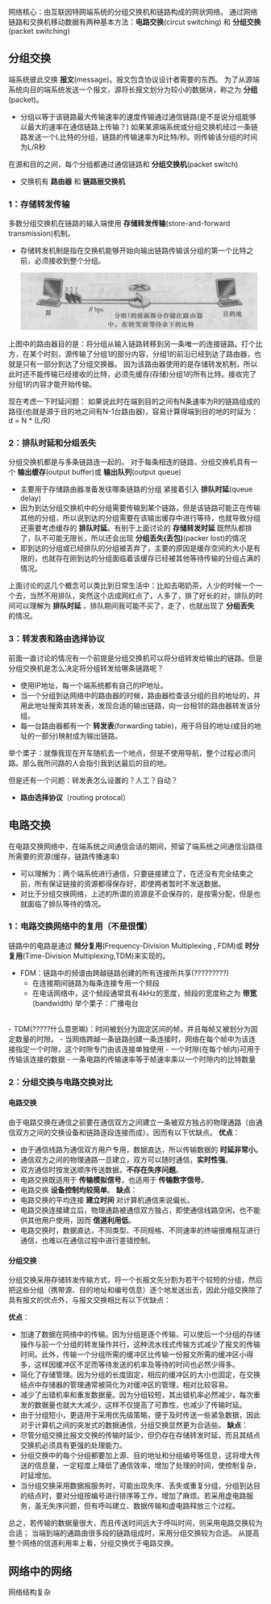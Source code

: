 网络核心：由互联因特网端系统的分组交换机和链路构成的网状网络。
通过网络链路和交换机移动数据有两种基本方法：**电路交换**(circut switching) 和 **分组交换**(packet switching)

## 分组交换
端系统彼此交换 **报文**(message)。报文包含协议设计者需要的东西。
为了从源端系统向目的端系统发送一个报文，源将长报文划分为较小的数据块，称之为 **分组**(packet)。
  - 分组以等于该链路最大传输速率的速度传输通过通信链路(是不是说分组能够以最大的速率在通信链路上传输？)
    如果某源端系统或分组交换机经过一条链路发送一个L比特的分组，链路的传输速率为R比特/秒。则传输该分组的时间为L/R秒

在源和目的之间，每个分组都通过通信链路和 **分组交换机**(packet switch)
  - 交换机有 **路由器** 和 **链路层交换机**
### 1：存储转发传输
多数分组交换机在链路的输入端使用 **存储转发传输**(store-and-forward transmission)机制。
  - 存储转发机制是指在交换机能够开始向输出链路传输该分组的第一个比特之前，必须接收到整个分组。

    ![](assets/markdown-img-paste-20191118150549764.png)

  上图中的路由器目的是：将分组从输入链路转移到另一条唯一的连接链路。打个比方，在某个时刻，源传输了分组1的部分内容，分组1的前沿已经到达了路由器，也就是只有一部分到达了分组交换器。
  因为该路由器使用的是存储转发机制，所以此时还不能传输已经接收的比特，必须先缓存(存储)分组1的所有比特。接收完了分组1的内容才能开始传输。

现在考虑一下时延问题：
  如果说此时在端到目的之间有N条速率为R的链路组成的路径(也就是源于目的地之间有N-1台路由器)，容易计算得端到目的地的时延为：
    d = N * (L/R)

### 2：排队时延和分组丢失
分组交换机都是与多条链路连一起的。
对于每条相连的链路，分组交换机具有一个 **输出缓存**(output buffer)或 **输出队列**(output queue)
  - 主要用于存储路由器准备发往哪条链路的分组
紧接着引入 **排队时延**(queue delay)
  - 因为到达分组交换机中的分组需要传输到某个链路，但是该链路可能正在传输其他的分组，所以说到达的分组需要在该输出缓存中进行等待，也就导致分组还需要考虑缓存的 **排队时延**。有别于上面讨论的 **存储转发时延**
既然队都排了，队不可能无限长，所以还会出现 **分组丢失(丢包)**(packer lost)的情况
  - 即到达的分组或已经排队的分组被丢弃了，主要的原因是缓存空间的大小是有限的，也就存在刚到达的分组面临着该缓存已经被其他等待传输的分组占满的情况。

上面讨论的这几个概念可以类比到日常生活中：比如去喝奶茶，人少的时候一个一个去，当然不用排队，突然这个店成网红点了，人多了，排了好长的对，排队的时间可以理解为 **排队时延** ，排队期间我可能不买了，走了，也就出现了 **分组丢失** 的情况。

### 3：转发表和路由选择协议
前面一直讨论的情况有一个前提是分组交换机可以将分组转发给输出的链路。但是分组交换机是怎么决定将分组转发给哪条链路呢？
  - 使用IP地址，每一个端系统都有自己的IP地址。
  - 当一个分组到达网络中的路由器的时候，路由器检查该分组的目的地址的，并用此地址搜索其转发表，发现合适的输出链路，向一台相邻的路由器转发该分组。
  - 每一台路由器都有一个 **转发表**(forwarding table)，用于将目的地址(或目的地址的一部分)映射成为输出链路。

举个栗子：就像我现在开车随机去一个地点，但是不使用导航，整个过程必须问路。那么我所问路的人会指引我到达最后的目的地。

但是还有一个问题：转发表怎么设置的？人工？自动？
  - **路由选择协议**（routing protocal）

## 电路交换
在电路交换网络中，在端系统之间通信会话的期间，预留了端系统之间通信沿路径所需要的资源(缓存，链路传播速率)
  - 可以理解为：两个端系统进行通信，只要链接建立了，在还没有完全结束之前，所有保证链接的资源都得保存好，即使两者暂时不发送数据。
  - 对比于分组交换网络，上述的所谓的资源是不会保存的，是按需分配，但是也就面临了排队等待的情况。

### 1：电路交换网络中的复用（不是很懂）
链路中的电路是通过 **频分复用**(Frequency-Division Multiplexing , FDM)或 **时分复用**(Time-Division Multiplexing,TDM)来实现的。
  - FDM：链路中的频谱由跨越链路创建的所有连接所共享(?????????)
    - 在连接期间链路为每条连接专用一个频段
    - 在电话网络中，这个频段通常具有4kHz的宽度，频段的宽度称之为 **带宽**(bandwidth)
  举个栗子：广播电台
  <br>
  - TDM(?????什么意思嘛)：时间被划分为固定区间的帧，并且每帧又被划分为固定数量的时隙。
    - 当网络跨越一条链路创建一条连接时，网络在每个帧中为该连接指定一个时隙，这个时隙专门由该连接单独使用
    - 一个时隙(在每个帧内)可用于传输该连接的数据
    - 一条电路的传输速率等于帧速率乘以一个时隙内的比特数量

### 2：分组交换与电路交换对比
#### 电路交换
由于电路交换在通信之前要在通信双方之间建立一条被双方独占的物理通路（由通信双方之间的交换设备和链路逐段连接而成）。因而有以下优缺点。
**优点**：
  - 由于通信线路为通信双方用户专用，数据直达，所以传输数据的 **时延非常小**。
  - 通信双方之间的物理通路一旦建立，双方可以随时通信，**实时性强**。
  - 双方通信时按发送顺序传送数据，**不存在失序问题**。
  - 电路交换既适用于 **传输模拟信号**，也适用于 **传输数字信号**。
  - 电路交换 **设备控制均较简单**。
**缺点**：
  - 电路交换的平均连接 **建立时间** 对计算机通信来说偏长。
  - 电路交换连接建立后，物理通路被通信双方独占，即使通信线路空闲，也不能供其他用户使用，因而 **信道利用低**。
  - 电路交换时，数据直达，不同类型、不同规格、不同速率的终端很难相互进行通信，也难以在通信过程中进行差错控制。

#### 分组交换
分组交换采用存储转发传输方式，将一个长报文先分割为若干个较短的分组，然后把这些分组（携带源、目的地址和编号信息）逐个地发送出去，因此分组交换除了具有报文的优点外，与报文交换相比有以下优缺点：

**优点**：
  - 加速了数据在网络中的传输。因为分组是逐个传输，可以使后一个分组的存储操作与前一个分组的转发操作并行，这种流水线式传输方式减少了报文的传输时间。此外，传输一个分组所需的缓冲区比传输一份报文所需的缓冲区小得多，这样因缓冲区不足而等待发送的机率及等待的时间也必然少得多。
  - 简化了存储管理。因为分组的长度固定，相应的缓冲区的大小也固定，在交换结点中存储器的管理通常被简化为对缓冲区的管理，相对比较容易。
  - 减少了出错机率和重发数据量。因为分组较短，其出错机率必然减少，每次重发的数据量也就大大减少，这样不仅提高了可靠性，也减少了传输时延。
  - 由于分组短小，更适用于采用优先级策略，便于及时传送一些紧急数据，因此对于计算机之间的突发式的数据通信，分组交换显然更为合适些。
**缺点**：
  - 尽管分组交换比报文交换的传输时延少，但仍存在存储转发时延，而且其结点交换机必须具有更强的处理能力。
  - 分组交换中的每个分组都要加上源、目的地址和分组编号等信息，这将增大传送的信息量，一定程度上降低了通信效率，增加了处理的时间，使控制复杂，时延增加。
  - 当分组交换采用数据报服务时，可能出现失序、丢失或重复分组，分组到达目的结点时，要对分组按编号进行排序等工作，增加了麻烦。若采用虚电路服务，虽无失序问题，但有呼叫建立、数据传输和虚电路释放三个过程。

总之，若传输的数据量很大，而且传送时间远大于呼叫时间，则采用电路交换较为合适；
当端到端的通路由很多段的链路组成时，采用分组交换较为合适。
从提高整个网络的信道利用率上看，分组交换优于电路交换。

## 网络中的网络
网络结构复杂
